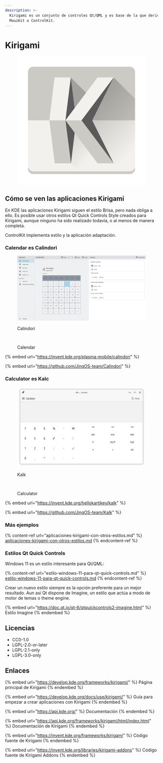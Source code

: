 ```yaml
---
description: >-
  Kirigami es un conjunto de controles Qt/QML y es base de la que derivan
  MauiKit o ControlKit.
---
```


# Kirigami

<figure><img src="../../.gitbook/assets/kirigami-gallery.png" alt=""><figcaption></figcaption></figure>

## Cómo se ven las aplicaciones Kirigami

En KDE las aplicaciones Kirigami siguen el estilo Brisa, pero nada obliga a ello. Es posible usar otros estilos Qt Quick Controls Style creados para Kirigami, aunque ninguno ha sido realizado todavía, o al menos de manera completa.

ControlKit implementa estilo y la aplicación adaptación.

### Calendar es Calindori

<div>

<figure><img src="../../.gitbook/assets/kirigami-calindori-desktop (1).png" alt=""><figcaption><p>Calindori</p></figcaption></figure>

 

<figure><img src="https://d4.alternativeto.net/JK7Ey1lwHwuEkEVoaiXFk9A8UT816hwMrqN7V19lrVc/rs:fit:1200:1200:0/g:ce:0:0/YWJzOi8vZGlzdC9zL2ppbmdvc181OTM3NjhfZnVsbC5wbmc.jpg" alt=""><figcaption><p>Calendar</p></figcaption></figure>

</div>

{% embed url="https://invent.kde.org/plasma-mobile/calindori" %}

{% embed url="https://github.com/JingOS-team/Calindori" %}

### Calculator es Kalc

<div>

<figure><img src="../../.gitbook/assets/kirigami-kalk-2.png" alt=""><figcaption><p>Kalk</p></figcaption></figure>

 

<figure><img src="https://d4.alternativeto.net/VNTQNXH1aQU7H-3ZRGG-pYlSkdeaTA6thxEs4X4Gn08/rs:fit:1200:1200:0/g:ce:0:0/YWJzOi8vZGlzdC9zL2ppbmdvc185MjMxNDRfZnVsbC5wbmc.jpg" alt=""><figcaption><p>Calculator</p></figcaption></figure>

</div>

{% embed url="https://invent.kde.org/hellokartikey/kalk" %}

{% embed url="https://github.com/JingOS-team/Kalk" %}

### Más ejemplos

{% content-ref url="aplicaciones-kirigami-con-otros-estilos.md" %}
[aplicaciones-kirigami-con-otros-estilos.md](aplicaciones-kirigami-con-otros-estilos.md)
{% endcontent-ref %}

### Estilos Qt Quick Controls

Windows 11 es un estilo interesante para Qt/QML:

{% content-ref url="estilo-windows-11-para-qt-quick-controls.md" %}
[estilo-windows-11-para-qt-quick-controls.md](estilo-windows-11-para-qt-quick-controls.md)
{% endcontent-ref %}

Crear un nuevo estilo siempre es la opción preferente para un mejor resultado. Aun así Qt dispone de Imagine, un estilo que actúa a modo de motor de temas o theme engine.

{% embed url="https://doc.qt.io/qt-6/qtquickcontrols2-imagine.html" %}
Estilo Imagine
{% endembed %}

## Licencias

* CC0-1.0
* LGPL-2.0-or-later
* LGPL-2.1-only
* LGPL-3.0-only

## Enlaces

{% embed url="https://develop.kde.org/frameworks/kirigami/" %}
Página principal de Kirigami
{% endembed %}

{% embed url="https://develop.kde.org/docs/use/kirigami/" %}
Guía para empezar a crear aplicaciones con Kirigami
{% endembed %}

{% embed url="https://api.kde.org/" %}
Documentación
{% endembed %}

{% embed url="https://api.kde.org/frameworks/kirigami/html/index.html" %}
Documentación de Kirigami
{% endembed %}

{% embed url="https://invent.kde.org/frameworks/kirigami" %}
Código fuente de Kirigami
{% endembed %}

{% embed url="https://invent.kde.org/libraries/kirigami-addons" %}
Código fuente de Kirigami Addons
{% endembed %}
